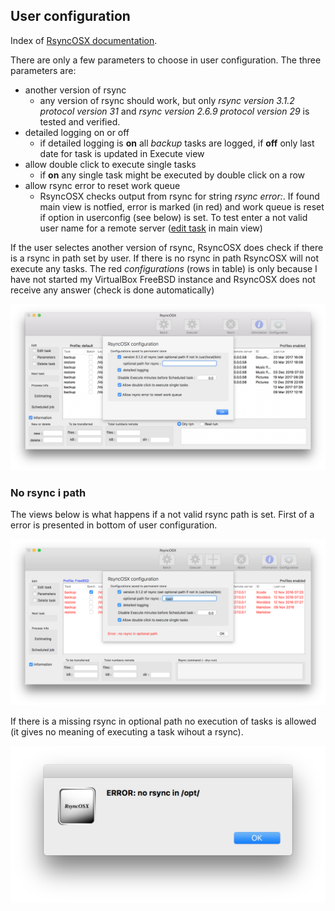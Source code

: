 ## User configuration

Index of [RsyncOSX documentation](https://rsyncosx.github.io/Documentation/).

There are only a few parameters to choose in user configuration. The three parameters are:
 
 - another version of rsync
 	- any version of rsync should work, but only _rsync  version 3.1.2  protocol version 31_ and _rsync  version 2.6.9  protocol version 29_ is tested and verified. 
 - detailed logging on or off 
 	- if detailed logging is **on** all _backup_ tasks are logged, if **off** only last date for task is updated in Execute view
 - allow double click to execute single tasks
 	- if **on** any single task might be executed by double click on a row
- allow rsync error to reset work queue
	- RsyncOSX checks output from rsync for string *rsync error:*. If found main view is notfied, error is marked (in red) and work queue is reset if option in userconfig (see below) is set. To test enter a not valid user name for a remote server ([edit task](https://github.com/rsyncOSX/Documentation/blob/master/docs/SingleTask.md) in main view)
 
If the user selectes another version of rsync, RsyncOSX does check if there is a rsync in path set by user. If there is no rsync in path RsyncOSX will not execute any tasks. The red _configurations_ (rows in table) is only because I have not started my VirtualBox FreeBSD instance and RsyncOSX does not receive any answer (check is done automatically)

![](screenshots/master/userconfig/user.png)

### No rsync i path

The views below is what happens if a not valid rsync path is set. First of a error is presented in bottom of user configuration.

![](screenshots/master/userconfig/user2.png)

If there is a missing rsync in optional path no execution of tasks is allowed (it gives no meaning of executing a task wihout a rsync).

![](screenshots/master/userconfig/user3.png)
